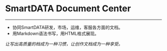 # SmartDATA Document Center

  ------------------
  
  - 协同SmartDATA研发，市场，运维，客服各方面的文档。
  - 用Markdown语法书写，用HTML格式展现。
  

  *让写出高质量的档成为一种习惯，让创作文档成为一种享受。*